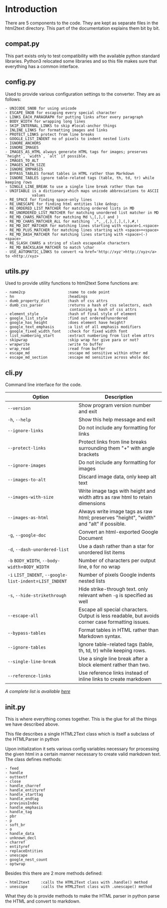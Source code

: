 Introduction
============


There are 5 components to the code. They are kept as separate files in the
html2text directory. This part of the documentation explains them bit by bit.


compat.py
---------

This part exists only to test compatibility with the available python standard libraries. Python3 relocated some libraries and so this file makes sure that everything has a common interface.

config.py
---------

Used to provide various configuration settings to the converter. They are as follows:

    - UNICODE_SNOB for using unicode
    - ESCAPE_SNOB for escaping every special character
    - LINKS_EACH_PARAGRAPH for putting links after every paragraph
    - BODY_WIDTH for wrapping long lines
    - SKIP_INTERNAL_LINKS to skip #local-anchor things
    - INLINE_LINKS for formatting images and links
    - PROTECT_LINKS protect from line breaks
    - GOOGLE_LIST_INDENT no of pixels to indent nested lists
    - IGNORE_ANCHORS
    - IGNORE_IMAGES
    - IMAGES_AS_HTML always generate HTML tags for images; preserves `height`, `width`, `alt` if possible.
    - IMAGES_TO_ALT
    - IMAGES_WITH_SIZE
    - IGNORE_EMPHASIS
    - BYPASS_TABLES format tables in HTML rather than Markdown
    - IGNORE_TABLES ignore table-related tags (table, th, td, tr) while keeping rows
    - SINGLE_LINE_BREAK to use a single line break rather than two
    - UNIFIABLE is a dictionary which maps unicode abbreviations to ASCII
                values
    - RE_SPACE for finding space-only lines
    - RE_UNESCAPE for finding html entities like &nbsp;
    - RE_ORDERED_LIST_MATCHER for matching ordered lists in MD
    - RE_UNORDERED_LIST_MATCHER for matching unordered list matcher in MD
    - RE_MD_CHARS_MATCHER for matching Md \,[,],( and )
    - RE_MD_CHARS_MATCHER_ALL for matching `,*,_,{,},[,],(,),#,!
    - RE_MD_DOT_MATCHER for matching lines starting with <space>1.<space>
    - RE_MD_PLUS_MATCHER for matching lines starting with <space>+<space>
    - RE_MD_DASH_MATCHER for matching lines starting with <space>(-)<space>
    - RE_SLASH_CHARS a string of slash escapeable characters
    - RE_MD_BACKSLASH_MATCHER to match \char
    - USE_AUTOMATIC_LINKS to convert <a href='http://xyz'>http://xyz</a> to <http://xyz>

utils.py
--------

Used to provide utility functions to html2text
Some functions are:

    - name2cp                   :name to code point
    - hn                        :headings
    - dumb_property_dict        :hash of css attrs
    - dumb_css_parser           :returns a hash of css selectors, each
                                 containing a hash of css attrs
    - element_style             :hash of final style of element
    - google_list_style         :find out ordered?unordered
    - google_has_height         :does element have height?
    - google_text_emphasis      :a list of all emphasis modifiers
    - google_fixed_width_font   :check for fixed width font
    - list_numbering_start      :extract numbering from list elem attrs
    - skipwrap                  :skip wrap for give para or not?
    - wrapwrite                 :write to buffer
    - wrap_read                 :read from buffer
    - escape_md                 :escape md sensitive within other md
    - escape_md_section         :escape md sensitive across whole doc


cli.py
------

Command line interface for the code.


| Option                                                 | Description
|--------------------------------------------------------|---------------------------------------------------
| `--version`                                            | Show program version number and exit
| `-h`, `--help`                                         | Show this help message and exit
| `--ignore-links`                                       | Do not include any formatting for links
|`--protect-links`                                       | Protect links from line breaks surrounding them "+" with angle brackets
|`--ignore-images`                                       | Do not include any formatting for images
|`--images-to-alt`                                       | Discard image data, only keep alt text
|`--images-with-size`                                    | Write image tags with height and width attrs as raw html to retain dimensions
|`--images-as-html`                                      | Always write image tags as raw html; preserves "height", "width" and "alt" if possible.
|`-g`, `--google-doc`                                    | Convert an html-exported Google Document
|`-d`, `--dash-unordered-list`                           | Use a dash rather than a star for unordered list items
|`-b` `BODY_WIDTH`, `--body-width`=`BODY_WIDTH`          | Number of characters per output line, `0` for no wrap
|`-i` `LIST_INDENT`, `--google-list-indent`=`LIST_INDENT`| Number of pixels Google indents nested lists
|`-s`, `--hide-strikethrough`                            | Hide strike-through text. only relevant when `-g` is specified as well
|`--escape-all`                                          | Escape all special characters.  Output is less readable, but avoids corner case formatting issues.
| `--bypass-tables`                                      | Format tables in HTML rather than Markdown syntax.
| `--ignore-tables`                                      | Ignore table-related tags (table, th, td, tr) while keeping rows.
| `--single-line-break`                                  | Use a single line break after a block element rather than two.
| `--reference-links`                                    | Use reference links instead of inline links to create markdown

*A complete list is available [here](usage.md)*

__init__.py
-----------

This is where everything comes together. This is the glue for all the
things we have described above.

This file describes a single HTML2Text class which is itself a subclass of the HTMLParser in python

Upon initialization it sets various config variables necessary for
processing the given html in a certain manner necessary to create valid
markdown text.
The class defines methods:

    - feed
    - handle
    - outtextf
    - close
    - handle_charref
    - handle_entityref
    - handle_starttag
    - handle_endtag
    - previousIndex
    - handle_emphasis
    - handle_tag
    - pbr
    - p
    - soft_br
    - o
    - handle_data
    - unknown_decl
    - charref
    - entityref
    - replaceEntities
    - unescape
    - google_nest_count
    - optwrap

Besides this there are 2 more methods defined:

    - html2text     :calls the HTML2Text class with .handle() method
    - unescape      :calls the HTML2Text class with .unescape() method

What they do is provide methods to make the HTML parser in python
parse the HTML and convert to markdown.
